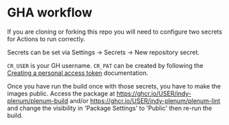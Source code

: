 # GHA workflow

If you are cloning or forking this repo you will need to configure two secrets for Actions to run correctly.

Secrets can be set via Settings -> Secrets -> New repository secret.

`CR_USER` is your GH username.
`CR_PAT` can be created by following the [Creating a personal access token](https://docs.github.com/en/github/authenticating-to-github/creating-a-personal-access-token) documentation.

Once you have run the build once with those secrets, you have to make the images public.
Access the package at https://ghcr.io/USER/indy-plenum/plenum-build and/or https://ghcr.io/USER/indy-plenum/plenum-lint and change the visibility in 'Package Settings' to 'Public' then re-run the build.